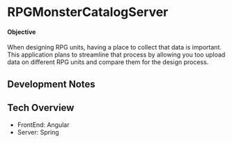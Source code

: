 # RPGMonsterCatalogServer

#### Objective

When designing RPG units, having a place to collect that data is important. 
This application plans to streamline that process by allowing you too upload data on
different RPG units and compare them for the design process. 

## Development Notes

## Tech Overview

- FrontEnd: Angular
- Server: Spring

